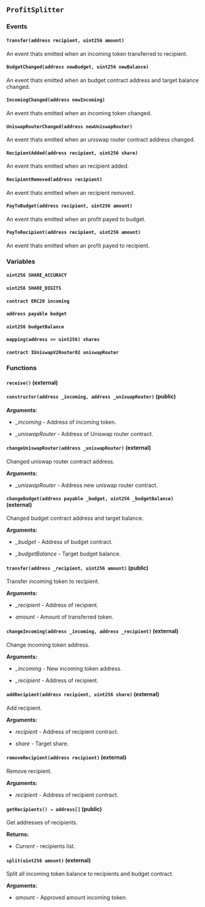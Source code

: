 ## `ProfitSplitter`





### Events
#### `Transfer(address recipient, uint256 amount)`

An event thats emitted when an incoming token transferred to recipient.



#### `BudgetChanged(address newBudget, uint256 newBalance)`

An event thats emitted when an budget contract address and target balance changed.



#### `IncomingChanged(address newIncoming)`

An event thats emitted when an incoming token changed.



#### `UniswapRouterChanged(address newUniswapRouter)`

An event thats emitted when an uniswap router contract address changed.



#### `RecipientAdded(address recipient, uint256 share)`

An event thats emitted when an recipient added.



#### `RecipientRemoved(address recipient)`

An event thats emitted when an recipient removed.



#### `PayToBudget(address recipient, uint256 amount)`

An event thats emitted when an profit payed to budget.



#### `PayToRecipient(address recipient, uint256 amount)`

An event thats emitted when an profit payed to recipient.




### Variables
#### `uint256 SHARE_ACCURACY`

#### `uint256 SHARE_DIGITS`

#### `contract ERC20 incoming`

#### `address payable budget`

#### `uint256 budgetBalance`

#### `mapping(address => uint256) shares`

#### `contract IUniswapV2Router02 uniswapRouter`


### Functions
#### `receive()` (external)





#### `constructor(address _incoming, address _uniswapRouter)` (public)





**Arguments:**
- *_incoming* - Address of incoming token.

- *_uniswapRouter* - Address of Uniswap router contract.

#### `changeUniswapRouter(address _uniswapRouter)` (external)

Changed uniswap router contract address.




**Arguments:**
- *_uniswapRouter* - Address new uniswap router contract.

#### `changeBudget(address payable _budget, uint256 _budgetBalance)` (external)

Changed budget contract address and target balance.




**Arguments:**
- *_budget* - Address of budget contract.

- *_budgetBalance* - Target budget balance.

#### `transfer(address _recipient, uint256 amount)` (public)

Transfer incoming token to recipient.




**Arguments:**
- *_recipient* - Address of recipient.

- *amount* - Amount of transferred token.

#### `changeIncoming(address _incoming, address _recipient)` (external)

Change incoming token address.




**Arguments:**
- *_incoming* - New incoming token address.

- *_recipient* - Address of recipient.

#### `addRecipient(address recipient, uint256 share)` (external)

Add recipient.




**Arguments:**
- *recipient* - Address of recipient contract.

- *share* - Target share.

#### `removeRecipient(address recipient)` (external)

Remove recipient.




**Arguments:**
- *recipient* - Address of recipient contract.

#### `getRecipients() → address[]` (public)

Get addresses of recipients.




**Returns:**
- *Current* - recipients list.

#### `split(uint256 amount)` (external)

Split all incoming token balance to recipients and budget contract.




**Arguments:**
- *amount* - Approved amount incoming token.

